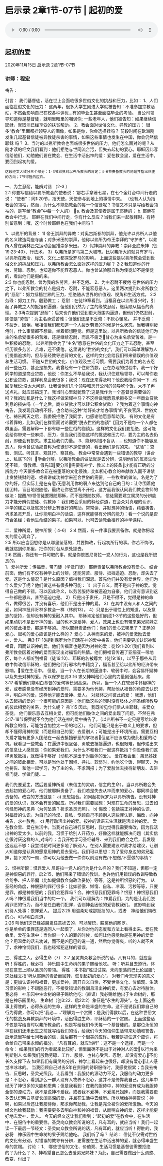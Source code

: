 # 启示录 2章1节-07节 | 起初的爱

<audio style="width: 100%;" preload="false" controls controlslist="nodownload"><source src="https://cdn.simai.ml/audio/mp3/2020/qi_2-1-7-201115.mp3" type="audio/mpeg">Your browser does not support the audio element.</audio>

## 起初的爱
2020年11月15日 
启示录 2章1节-07节
### 讲师：程宏


祷告：

引言：
我们基督徒，活在世上会面临很多世俗文化的挑战和压力，比如：
1、人们面临世俗文化的压力： 
这两年，很多大学生刚进大学就被告知：不准参加宗教活动，不然会影响自己在校各种评优…有的毕业生甚至面临毕业的考验。
当公司领导知道你是基督徒，就明里暗里的嘲讽你;
	一些老年人，他们被告知：如果继续信耶稣，就取消已经享受的扶贫帮助。
2、教会面对世俗文化、异教的压力：
很多“教会”里面都挂领导人的画像，如果是你，你会选择挂吗？
前段时间在欧洲刚发生几起基督信徒被异教徒杀害的事情，如果这些事情也发生在中国，你会仍然信耶稣 吗？
3、当时的以弗所教会也面临很多世俗的压力，他们怎么面对的呢？从刚才读的经文我们看到：他们拒绝与世同流合污，但失去起初的爱心。耶稣因此写信给他们，劝勉他们要在教会、在生活中活出神的爱：爱在教会里，爱在生活中。要回到起初的爱。

	这段经文大致分三个部分：1-3节耶稣对以弗所教会的肯定；4-6节责备教会的问题并指出归正的方向；7节得胜的应许。

一、为主忍耐，能辨对错 （2-3 ）	
2:1  你要写信给以弗所教会的使者说：‘那右手拿著七星，在七个金灯台中间行走的说：
“使者”：同1:20节，指天使，天使参与到地上的事情中来。
（也有人认为指教会的领袖，然而，为什么不能指教会的每一个信徒呢？书信又不只是写给教会领袖的，是写给“教会”中每一个人的）
a. 教会及其使者是属于耶稣的；
b. 耶稣在教会中行走。
  耶稣在我们中间行走，你有什么反应？当我们来一起敬拜时，有特别留意到：哦，这个时候耶稣也在我们中间吗？

1、以弗所的背景：
	1) 帝王崇拜的异教：对奥古斯都的崇拜，他允许以弗所人以他的名义建造两座寺庙；对多米田的崇拜，他称以弗所为帝王崇拜的“守护者”，以弗所人曾在奥林匹克运动会里推崇多米田。
	2）假神崇拜的异教：崇拜亚底米神（徒19:23-40）、行法术。
	3）以弗所是罗马第二大城市。比以弗所大的就只有罗马，以弗所在政治、经济、文化上都深受罗马的影响。
	上面这些是以弗所教会受到世俗文化的挑战和压力。以弗所教会怎么面对这样的压力呢？
2:2  我知道你的行为、劳碌、忍耐，也知道你不能容忍恶人。你也曾试验那自称为使徒却不是使徒的，看出他们是假的来。   
2:3  你也能忍耐，曾为我的名劳苦，并不乏倦。
2、为主忍耐不疲倦
在世俗的压力之下，以弗所教会的特点是努力、忍耐，不能容忍恶人。这里两次提到以弗所教会的“忍耐”：努力抵挡世界的压力，拒绝随从世界的价值观、视角和生活方式。
2:2 劳碌：努力工作，殷勤做工；
忍耐：在徒19章看到，当福音在以弗所复兴时，引起了异教之人的抵挡和逼迫，但他们仍然为了主的缘故忍耐，继续顺从福音的真理。
2:3再次提到“忍耐”：后来也许他们受到更大范围内逼迫，但他们仍然忍耐，即便是“劳苦”：为主名承受苦难；但他们还是不乏倦：不灰心懈怠。
并不乏倦：不疲乏、困倦。我相信我们都知道一个人疲乏劳累的时候是什么状态。当我特别疲倦时，什么事情都不想做，坐着都想睡觉。但是这里说，以弗所教会的信徒他们为主的名承受很多的苦难，还是继续忍耐，而且不疲乏甘心为主名承受苦难，是一种积极的忍耐。
以弗所教会为了“主名”愿意在世俗的文化压力之下去忍耐，甚至经历很多劳苦、苦难，还不疲倦。这里说的“世俗的文化”，我们可以简单理解为人们提倡追求的，但与圣经教导违背的文化，这样的文化会给我们带来错误的价值观和生活习惯。
	不随从世俗的文化、价值观及生活习惯，需要我们为着主的名去忍耐一些压力、甚至是损失。我曾经有一个住房贷款，正在办理的过程中，我一个好同学知道是商业贷款，他说：你怎么不早给我说，我认识住建局领导，可以帮你走公积金贷款，这样利息会低很多；我说：现在还来得及吗？他说我给你问一下…他回复我说:没太大问题，让我请他们几个领导和房开公司的领导吃个饭，大不了再送点礼，就应该搞定了。我当时心里就犹豫了:这是我作为一个基督徒需要做的吗？我的动机是什么？我这样做荣耀神马？不这样做我愿意承担多交一年商业贷款利息的损失吗（一年之后，商业贷款才可以转公积金贷款）？我为着这个事情向神祷告，我发现我动机不好，也会助长这种“给好处才给办事情”的不良官风、世俗文化。祷告两天之后，我委婉拒绝了我同学，也感谢他愿意帮助我。
	有的文化是有带着罪的，比如我们在群里面讨论需要“脱去世俗的枷锁”【因为不是每一个人都在群里面，需要解释一下都有哪一些世俗的枷锁】。这样的文化我们要拒绝，这可能会给你带来一些麻烦、压力，但当我们面临这样的挑战和压力时，要为主的名去仍耐，即便会有损失。求主给我们力量。
3、能辨对错不盲从
	……也知道你不能容忍恶人，你也曾试验那自称为使徒却不是使徒的，看出他们是假的来。
	“试验”：查验、测试。听其言、观其行、察其色。
	教会中常常会遇到一些错误的教导（讲台上、私底下的）学会分辨。以弗所教会的做法就是去分辨，说明他们的属灵生命还不错。
   假教师、假先知要分辨需要有神学、教义上的装备才能有正确的分辨能力
今天很多教会正在被堕落的文化侵蚀，比如担心教会的奉献收入而不讲禁止贪婪钱财的道、或者讲成功神学来迎合世俗的需要。一些牧者的做法，名是为了你的好，但实际上是在有意/无意利用你的弱点来达到他自己的目的：让你围着他团团转，盲目地跟随他，最终让你感觉离不开他，这方面我很认同我们教会牧师的做法：提醒/带领信徒要跟随耶稣，而不是跟随牧师。
	信徒需要建立属灵的分辨能力才能分辨假使徒、假教师：
我们教会采用的释经讲道，在会众对真理的认识、神学的建立以及属灵分辨上有很好的帮助。常常读、并默想神的话语，藉着祷告，祈求圣灵开启，让你能明白神的话语，这样就能够有分辨的能力：看一个说的是否符合圣经；看他生命结的果子。如果可以，也可去读教会推荐的神学课程。

二、爱神所爱，恨神所恨（ 4-6）
2:4  然而，有一件事我要责备你，就是你把起初的爱心离弃了。  
2:5  所以应当回想你是从哪里坠落的，并要悔改，行起初所行的事。你若不悔改，我就临到你那里，把你的灯台从原处挪去。  
2:6  然而，你还有一件可取的事，就是你恨恶尼哥拉一党人的行为，这也是我所恨恶的。  
1、爱神所爱：传福音，带门徒（学做门徒）
耶稣责备以弗所教会没有爱心。
结合前面，他们有不仅有神学上的分辨，还能劳苦、服侍、抵挡逼迫、忍耐，却失去了爱。这是什么情况？是什么原因？值得我们深思。首先他们并没有爱世界，他们为什么爱少了呢？他们做这些有很多种可能：
1）出于自义，而不是出于神的爱。觉得自己做的不错，可以因此称义，以劳苦服侍和被逼迫为自豪。他们没有意识到这一些都是恩典，甚至逼迫也是。
2）只是出于责任，只是不得不，觉得是神的命令，做得很苦，并没有喜乐，他们不是出于神的爱。
3）在其中没有人和人之间的爱，如同神批评哥林多教会一样（林前13）。
4）只是出于理性上的知道，以及意志的坚持，但却没有神的爱融入其中。
耶稣肯定他们前面1-3节的这些是好的，但如果动机不是出于神的爱，目的也不是爱神、爱人，效果上也没有带来弟兄姊妹之间的彼此相爱，那是不够的。
所以耶稣责备他们：你们的爱心去哪里了？正确的爱心、起初的爱心应该是什么样的？
爱心：从神而来的爱，被神的爱激励去爱神、爱人。
弗3:17-18提到保罗为他们活在神的爱中祷告。他们需要更加认识神和福音，因而认识神的爱。他们传福音也是因为对神的爱：徒19:1-20:1我们看到以弗所教会因着对神的爱而表现出对福音的热情。他们把福音传遍了亚细亚一带地区，每个人都听到福音（徒19:10）、耶稣的名被尊大（徒19:18），以至于那些从异教中悔改信耶稣的，他们把他们行邪术的书籍烧了，福音甚至给以弗所的经济带来影响。爱在生活中。
但是，当一个人在长期的逼迫中、软弱中时，会容易怀疑神以及失去对神的爱。所以保罗在弗3:16 求父神叫他们心里的力量刚强起来。弗3:17 希望他们能明白基督的爱何等长阔高深。
所以，当一个人在软弱中怀疑神的爱，或者感觉没有经历到神的爱时，需要多为他代祷，帮助他从福音的角度去认识神，明白神的爱，这样他才能去爱神、爱人。
对肢体之间彼此的爱：
我想，他们失去起初的爱的一个很可能的原因是：他们做这些的同时没有肢体之间圣经所教导的彼此相爱的关系，为什么呢？
弗1:15  因此，我既听见你们信从主耶稣，亲爱众圣徒。
他们很乐意去互相关爱，但可能他们肢体之间的爱出现了问题，不然在弗3:17-18节保罗就不会为他们活在神的爱中祷告了。（以弗所书不一定只是写给以弗所教会的信，可能包含加拉太一带的地区）。
他们可能只是出于教义上的要求，但却不懂得用神的爱（而是用自己的爱）去爱别人；可能是出于环境所迫，需要互相关爱才能有更多人团结在一起去抵挡邪恶的掌权者但这不应该成为彼此相爱的动机。我看见一些教会：在逼迫中很坚强、勇敢去抵挡逼迫，也很艰难，但传递出来的信息让人感觉是：你如果爱我们，为什么不和我们一起这样抵挡？你没像我们这样勇敢抵挡，就做得不够好（动机不是出于对肢体的爱）。
爱在教会里：弟兄姊妹之间的彼此相爱，可以是当他处于困境、挣扎、软弱时，约他吃个饭、聊聊天、为他祷告、和他一起学习，为了主的名，不求回报；为了爱肢体去接待新朋友、去带领门徒、学做门徒……

我们先要爱主，然后要爱神所爱（未信主的灵魂，信主的生命）。当以弗所教会失去起初的爱心时，他们被耶稣责备了，我们若是失去从神而来的爱心，那同样会被责备的。改变的方法就是：
a) 思想福音。如同起初保罗为以弗所祷告。没有对神的爱的认识，就不会有爱的回应。所以我们需要回想：对现在生命的反思，过去如何经历神的恩典（为何坠落？祈求圣灵光照）。
b) 悔改：包括端正对神的认识、对福音的认识。为自己的冷漠、自私，专顾自己不顾别人这些罪认罪、悔改，向神祷告，求神赦免。
c) 用行动活出神的爱。按神的话语去生活就是活出神的爱。
爱在教会里、爱在生活中。当我对自己进行反思时，我也觉得我需要悔改，因为我活出神的爱太少。以前的我，习惯于给别人开药方，好像这样就能解决问题（其实信徒很讨厌这样的人,对吗?）；当我开始学习圣经辅导、来到我们教会之后，我发现这远远不够：我尝试花时间更多地了解别人，在别人需要建议时我才给建议，让别人知道你是认真的愿意用神的爱去爱他。我们可以思想：为了爱你身边的弟兄姐妹，接下来的一周，你可以为他去做一件你以前没有做/不想做/不愿做的事情？ 

2、恨神所恨：恨罪爱人
	尼哥拉一党人的行为是什么样的？我们不知道，但那一定是神恨惡的罪行。启2:15，他们带来了错误的教训。也许他们用错误的教训导致教会纷争、把人带偏（比如提倡教会向政治妥协）等等。这是神所恨惡的行为。
	从圣经的角度，神恨惡的罪行很多：比如骄傲、懒惰、自私、冷漠、污秽等等，只要是罪，都是神恨惡的；我们会犯罪吗？会。神恨惡我们犯罪吗？恨惡！神恨惡我们人吗？神很爱我们当中的每一个。
	我们可以理解为：神爱我们，为的是让我们脱离罪恶的行为，而不是任由我们犯罪，否则神会因他的爱管教我们。
	这影响到我们待人处事：恨罪爱人。
	提后2:25  用温柔劝戒那抵挡的人，或者　神给他们悔改的心，可以明白真道，  
2:26  叫他们这已经被魔鬼任意掳去的，可以醒悟，脱离他的网罗。   
你是单单的恨罪还是连同人一起恨了，从你对他的态度和方法上看得出来。爱在教会里，爱在生活中：当你恨一个人的罪的时候，如何让他感觉你是在用神的爱爱他？用温柔的话去劝诫，而不是凶巴巴的说一通，然后你觉得爽，听的人就不爽了，求神怜悯我们，我也经常犯这样的错误。

三、得胜之人，必得生命（7）
2:7  圣灵向众教会所说的话，凡有耳的，就应当听！得胜的，我必将　神乐园中生命树的果子赐给他吃。
听：听并且去遵行。体现在意志上顺从圣灵的带领。
得胜：本书指“胜过试探，未向堕落的巴比伦屈服”;这处经文指“听从耶稣的责备而回转，恢复起初的爱心”。
对我们今天现实的意义是：更加认识神和福音，更加爱神，离开自义自怜，不受世俗文化、价值观、生活习惯的影响；不跟随恶行，不接受错误的教训且活出神的爱，有爱心去对待肢体。
我必将　神乐园中生命树的果子赐给他吃:（直译）我必赐给他出于生命树的，那是在神乐园里的。
生命树（创3:22、启22:2）象征是“永生的源头”。在上面这些事上得胜的，必得永远的生命，这样的生命是丰盛的生命。这不是说我们靠自己的行为得救，你可以把“我必……”理解为一个赏赐：是我们得救以后，在这种世俗文化的挑战及异教崇拜的环境中，活出得胜生命，耶稣给的一个赏赐。
上面这些话不仅是写给当时以弗所教会的，也是写给我们今天每一个基督徒的。是那位永恒的神在我们还未出生之前就写给我们的话，给我们今天的信仰生活带来劝勉和警告。启示录里写给七间教会的信，最后都有一个很美的应许。我若是抓住这个应许，将会给自己带来永恒的福分。
“凡有耳的，就应当听”：这不是一个选择，而是一个命令：
如果我们的行为看起来比较好，但里面确不是出于对神对人的爱以行为来判断别人
如果我们殷勤劳碌、工作、服侍、也甘心受苦、忍耐，却没有爱心不能长久支撑下去
如果我们有属灵的分辨，神学上看起来也很好，却没有爱心让人感觉冷冰冰的。
当我回顾自己过去5年在贵阳的待职服侍时，我感觉很累；当我去祷告、反思时，圣灵光照我，让我看到：我服侍的源动力不足，我服侍的动力更多是：不忍心，看到那么一群人没有人牧养不忍心，这并不是倚靠我自己，这几年中经历了神很多的大能和恩典；但是我看到：在我的服侍中，神的爱没有成为我服侍全部的源动力。我不是说神不爱我，或者我不爱神、不爱弟兄姐妹，而是我需要更多去认识明白基督长阔高深的爱，并且在生活中去经历。所以我给神祷告说：神啊，如果以后还让我服侍你，那求你帮助我，让我是完全被你的爱所激励。今天的经文也给我鼓励：我需要更多去明白神和神的福音，从而明白神的爱，这样才能更好地去爱神、爱人。
今天的经文这让我们看到：“起初的爱”在教会中，在生活中、在服侍中的重要性。圣灵向众教会所说的话，凡有耳的，就应当听！我们一起读一下最后一节经文：圣灵向众教会所说的话，凡有耳的，就应当听！得胜的，我必将　神乐园中生命树的果子赐给他吃。
     我们听了吗？
结论：
信徒不仅需对世俗的文化有分别，对错误的教导有分辨，更需要在生活中活出神的爱，就必得丰盛生命的赏赐。
讨论：
1、 哪些世俗的文化、价值观、生活习惯是基督徒需要拒绝的？为什么？
2、神希望自己怎么去爱弟兄姊妹？为此，自己需要做出什么调整、改变、付出？


